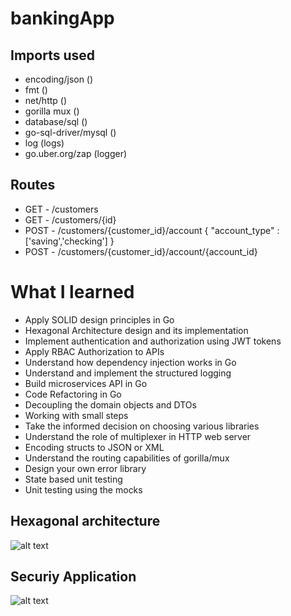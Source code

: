 # bankingApp

## Imports used
- encoding/json         ()
- fmt                   ()
- net/http              ()
- gorilla mux           ()
- database/sql          ()
- go-sql-driver/mysql   ()
- log                   (logs)
- go.uber.org/zap       (logger)

## Routes
- GET  - /customers
- GET  - /customers/{id}
- POST - /customers/{customer_id}/account               { "account_type" : ['saving','checking'] }
- POST - /customers/{customer_id}/account/{account_id}  




# What I learned
* Apply SOLID design principles in Go
* Hexagonal Architecture design and its implementation
* Implement authentication and authorization using JWT tokens
* Apply RBAC Authorization to APIs
* Understand how dependency injection works in Go
* Understand and implement the structured logging
* Build microservices API in Go
* Code Refactoring in Go
* Decoupling the domain objects and DTOs
* Working with small steps
* Take the informed decision on choosing various libraries
* Understand the role of multiplexer in HTTP web server
* Encoding structs to JSON or XML
* Understand the routing capabilities of gorilla/mux
* Design your own error library
* State based unit testing
* Unit testing using the mocks

## Hexagonal architecture
![alt text](https://i.ibb.co/RCKw5Gg/Hex-arq-repo-data-adapter.png)


## Securiy Application
![alt text](https://i.ibb.co/Z84WC4n/security-app.png)

